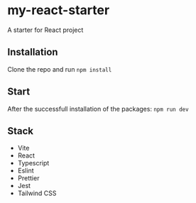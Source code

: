 # my-react-starter

A starter for React project

## Installation

Clone the repo and run `npm install`

## Start

After the successfull installation of the packages: `npm run dev`

## Stack

- Vite
- React
- Typescript
- Eslint
- Prettier
- Jest
- Tailwind CSS
